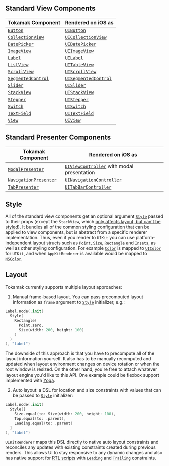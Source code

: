 ## Standard View Components

| Tokamak Component | Rendered on iOS as |
|---|---|
| [`Button`](https://github.com/MaxDesiatov/Tokamak/blob/master/Sources/Tokamak/Components/Host/Button.swift) | [`UIButton`](https://developer.apple.com/documentation/uikit/uibutton) |
| [`CollectionView`](https://github.com/MaxDesiatov/Tokamak/blob/master/Sources/Tokamak/Components/Host/CollectionView.swift) | [`UICollectionView`](https://developer.apple.com/documentation/uikit/uicollectionview) |
| [`DatePicker`](https://github.com/MaxDesiatov/Tokamak/blob/master/Sources/Tokamak/Components/Host/DatePicker.swift) | [`UIDatePicker`](https://developer.apple.com/documentation/uikit/uidatepicker) |
| [`ImageView`](https://github.com/MaxDesiatov/Tokamak/blob/master/Sources/Tokamak/Components/Host/ImageView.swift) | [`UIImageView`](https://developer.apple.com/documentation/uikit/uilabel) |
| [`Label`](https://github.com/MaxDesiatov/Tokamak/blob/master/Sources/Tokamak/Components/Host/Label.swift) | [`UILabel`](https://developer.apple.com/documentation/uikit/uilabel) |
| [`ListView`](https://github.com/MaxDesiatov/Tokamak/blob/master/Sources/Tokamak/Components/Host/ListView.swift) | [`UITableView`](https://developer.apple.com/documentation/uikit/uitableview) |
| [`ScrollView`](https://github.com/MaxDesiatov/Tokamak/blob/master/Sources/Tokamak/Components/Host/ScrollView.swift) | [`UIScrollView`](https://developer.apple.com/documentation/uikit/uiscrollview) |
| [`SegmentedControl`](https://github.com/MaxDesiatov/Tokamak/blob/master/Sources/Tokamak/Components/Host/SegmentedControl.swift) | [`UISegmentedControl`](https://developer.apple.com/documentation/uikit/uisegmentedcontrol) | 
| [`Slider`](https://github.com/MaxDesiatov/Tokamak/blob/master/Sources/Tokamak/Components/Host/Slider.swift) | [`UISlider`](https://developer.apple.com/documentation/uikit/uislider) |
| [`StackView`](https://github.com/MaxDesiatov/Tokamak/blob/master/Sources/Tokamak/Components/Host/StackView.swift) | [`UIStackView`](https://developer.apple.com/documentation/uikit/uistackview) |
| [`Stepper`](https://github.com/MaxDesiatov/Tokamak/blob/master/Sources/Tokamak/Components/Host/Stepper.swift) | [`UIStepper`](https://developer.apple.com/documentation/uikit/uistepper) |
| [`Switch`](https://github.com/MaxDesiatov/Tokamak/blob/master/Sources/Tokamak/Components/Host/Switch.swift) | [`UISwitch`](https://developer.apple.com/documentation/uikit/uiswitch) |
| [`TextField`](https://github.com/MaxDesiatov/Tokamak/blob/master/Sources/Tokamak/Components/Host/TextField.swift) | [`UITextField`](https://developer.apple.com/documentation/uikit/uitextfield) |
| [`View`](https://github.com/MaxDesiatov/Tokamak/blob/master/Sources/Tokamak/Components/Host/View.swift) | [`UIView`](https://developer.apple.com/documentation/uikit/uiview) |

## Standard Presenter Components

| Tokamak Component | Rendered on iOS as |
|---|---|
| [`ModalPresenter`](https://github.com/MaxDesiatov/Tokamak/blob/master/Sources/Tokamak/Components/Presenters/ModalPresenter.swift) | [`UIViewController`](https://developer.apple.com/documentation/uikit/uiviewcontroller) with modal presentation|
| [`NavigationPresenter`](https://github.com/MaxDesiatov/Tokamak/blob/master/Sources/Tokamak/Components/Presenters/NavigationPresenter.swift) | [`UINavigationController`](https://developer.apple.com/documentation/uikit/uinavigationcontroller) |
| [`TabPresenter`](https://github.com/MaxDesiatov/Tokamak/blob/master/Sources/Tokamak/Components/Presenters/TabPresenter.swift) | [`UITabBarController`](https://developer.apple.com/documentation/uikit/uitabbarcontroller) |

## Style

All of the standard view components get an optional argument [`Style`][style]
passed to their props (except the `StackView`, which [only affects layout, but
can't be styled](https://useyourloaf.com/blog/stack-view-background-color/)). It
bundles all of the common styling configuration that can be applied to view
components, but is abstract from a specific renderer implementation. Thus, even
if you render to `UIKit` you can use platform-independent layout structs such as
[`Point`, `Size`,
`Rectangle`](https://github.com/MaxDesiatov/Tokamak/blob/master/Sources/Tokamak/Components/Props/Rectangle.swift)
and
[`Insets`](https://github.com/MaxDesiatov/Tokamak/blob/master/Sources/Tokamak/Components/Props/Insets.swift),
as well as other styling configuration. For example
[`Color`](https://github.com/MaxDesiatov/Tokamak/blob/master/Sources/Tokamak/Components/Props/Color.swift)
is mapped to
[`UIColor`](https://developer.apple.com/documentation/uikit/uicolor) for
`UIKit`, and when `AppKitRenderer` is available would be mapped to
[`NSColor`](https://developer.apple.com/documentation/appkit/nscolor).

## Layout

Tokamak currently supports multiple layout approaches: 

1. Manual frame-based layout.  You can pass precomputed layout information as
   `frame` argument to [`Style`][style] initializer, e.g.:

```swift
Label.node(.init(
  Style(
    Rectangle(
      Point.zero, 
      Size(width: 200, height: 100)
    )
  )
), "label")
```

The downside of this approach is that you have to precompute all of the layout
information yourself. It also has to be manually recomputed and updated when
layout environment changes on device rotation or when the root window is
resized. On the other hand, you're free to attach whatever layout engine you'd
like to this API. One example could be flexbox support implemented with
[Yoga](https://github.com/facebook/yoga/tree/master/YogaKit).

2. Auto layout: a DSL for location and size constraints with values that can
be passed to [`Style`][style] initializer:

```swift
Label.node(.init(
  Style([
    Size.equal(to: Size(width: 200, height: 100), 
    Top.equal(to: .parent),
    Leading.equal(to: .parent)
  ]
), "label")
```

`UIKitRenderer` maps this DSL directly to native auto layout constraints and
reconciles any updates with existing constraints created during previous
renders. This allows UI to stay responsive to any dynamic changes and also has
native support for [RTL scripts](https://en.wikipedia.org/wiki/Right-to-left)
with [`Leading`](https://github.com/MaxDesiatov/Tokamak/blob/master/Sources/Tokamak/Components/Props/Constraint/Leading.swift) and [`Trailing`](https://github.com/MaxDesiatov/Tokamak/blob/master/Sources/Tokamak/Components/Props/Constraint/Trailing.swift) constraints.

[style]: https://github.com/MaxDesiatov/Tokamak/blob/master/Sources/Tokamak/Components/Props/Style.swift